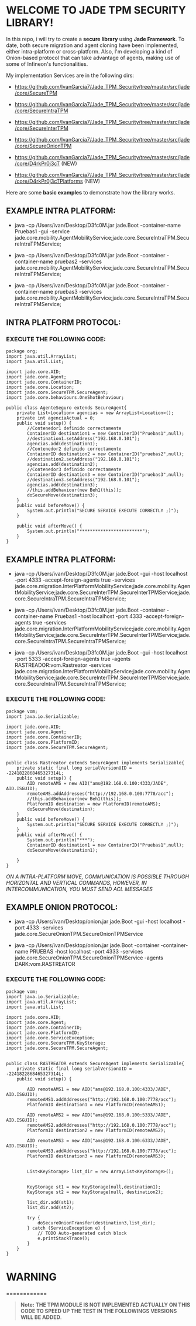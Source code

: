 # WELCOME TO JADE TPM SECURITY LIBRARY!

In this repo, i will try to create a **secure library** using **Jade Framework**.
To date, both secure migration and agent cloning have been implemented, either intra-platform or cross-platform.
Also, I'm developing a kind of Onion-based protocol that can take advantage of agents, 
making use of some of Infineon's functionalities.

My implementation Services are in the following dirs:
* https://github.com/IvanGarcia7/Jade_TPM_Security/tree/master/src/jade/core/SecureTPM
* https://github.com/IvanGarcia7/Jade_TPM_Security/tree/master/src/jade/core/SecureIntraTPM
* https://github.com/IvanGarcia7/Jade_TPM_Security/tree/master/src/jade/core/SecureInterTPM
* https://github.com/IvanGarcia7/Jade_TPM_Security/tree/master/src/jade/core/SecureOnionTPM

* https://github.com/IvanGarcia7/Jade_TPM_Security/tree/master/src/jade/core/D4rkPr0j3cT (NEW)
* https://github.com/IvanGarcia7/Jade_TPM_Security/tree/master/src/jade/core/D4rkPr0j3cTPlatforms (NEW)

Here are some **basic examples** to demonstrate how the library works.

## EXAMPLE INTRA PLATFORM:

* java -cp /Users/ivan/Desktop/D3fc0M.jar jade.Boot -container-name Pruebas1 -gui -service jade.core.mobility.AgentMobilityService;jade.core.SecureIntraTPM.SecureIntraTPMService;

* java -cp /Users/ivan/Desktop/D3fc0M.jar jade.Boot -container -container-name pruebas2  -services jade.core.mobility.AgentMobilityService;jade.core.SecureIntraTPM.SecureIntraTPMService;

* java -cp /Users/ivan/Desktop/D3fc0M.jar jade.Boot -container -container-name pruebas3  -services jade.core.mobility.AgentMobilityService;jade.core.SecureIntraTPM.SecureIntraTPMService;

## INTRA PLATFORM PROTOCOL:

### EXECUTE THE FOLLOWING CODE:

```
package org;
import java.util.ArrayList;
import java.util.List;

import jade.core.AID;
import jade.core.Agent;
import jade.core.ContainerID;
import jade.core.Location;
import jade.core.SecureTPM.SecureAgent;
import jade.core.behaviours.OneShotBehaviour;

public class AgenteSeguro extends SecureAgent{
	private List<Location> agencias = new ArrayList<Location>();
	private int agenciaActual = 0;
	public void setup() {
		//Contenedor1 definido correctamente
		ContainerID destination1 = new ContainerID("Pruebas1",null);
		//destination1.setAddress("192.168.0.101");
		agencias.add(destination1);
		//Contenedor2 definido correctamente
		ContainerID destination2 = new ContainerID("pruebas2",null);
		//destination2.setAddress("192.168.0.101");
		agencias.add(destination2);
		//Contenedor3 definido correctamente
		ContainerID destination3 = new ContainerID("pruebas3",null);
		//destination3.setAddress("192.168.0.101");
		agencias.add(destination3);
		//this.addBehaviour(new Beh1(this));
		doSecureMove(destination3);	
	}
	public void beforeMove() {
		System.out.println("SECURE SERVICE EXECUTE CORRECTLY ;)");
	}
	
	public void afterMove() {
		System.out.println("************************");
	}
}
```

## EXAMPLE INTRA PLATFORM:

* java -cp /Users/ivan/Desktop/D3fc0M.jar jade.Boot -gui -host localhost -port 4333 -accept-foreign-agents true -services jade.core.migration.InterPlatformMobilityService;jade.core.mobility.AgentMobilityService;jade.core.SecureInterTPM.SecureInterTPMService;jade.core.SecureIntraTPM.SecureIntraTPMService;

* java -cp /Users/ivan/Desktop/D3fc0M.jar jade.Boot -container -container-name Pruebas1 -host localhost -port 4333 -accept-foreign-agents true -services jade.core.migration.InterPlatformMobilityService;jade.core.mobility.AgentMobilityService;jade.core.SecureInterTPM.SecureInterTPMService;jade.core.SecureIntraTPM.SecureIntraTPMService;

* java -cp /Users/ivan/Desktop/D3fc0M.jar jade.Boot -gui -host localhost -port 5333 -accept-foreign-agents true -agents RASTREADOR:vom.Rastreator -services jade.core.migration.InterPlatformMobilityService;jade.core.mobility.AgentMobilityService;jade.core.SecureInterTPM.SecureInterTPMService;jade.core.SecureIntraTPM.SecureIntraTPMService;

### EXECUTE THE FOLLOWING CODE:

```
package vom;
import java.io.Serializable;

import jade.core.AID;
import jade.core.Agent;
import jade.core.ContainerID;
import jade.core.PlatformID;
import jade.core.SecureTPM.SecureAgent;


public class Rastreator extends SecureAgent implements Serializable{
	private static final long serialVersionUID = -2241822868465327314L;
	public void setup() {
		AID remoteAMS = new AID("ams@192.168.0.100:4333/JADE", AID.ISGUID);
		remoteAMS.addAddresses("http://192.168.0.100:7778/acc");
		//this.addBehaviour(new Beh1(this));
		PlatformID destination = new PlatformID(remoteAMS);
		doSecureMove(destination);
	}
	public void beforeMove() {
		System.out.println("SECURE SERVICE EXECUTE CORRECTLY ;)");
	}
	public void afterMove() {
		System.out.println("***");
		ContainerID destination1 = new ContainerID("Pruebas1",null);
		doSecureMove(destination1);
		
	}	
}
```

*ON A INTRA-PLATFORM MOVE, COMMUNICATION IS POSSIBLE THROUGH HORIZONTAL AND VERTICAL COMMANDS,
HOWEVER, IN INTERCOMMUNICATION, YOU MUST SEND ACL MESSAGES* 


## EXAMPLE ONION PROTOCOL:

* java -cp /Users/ivan/Desktop/onion.jar jade.Boot -gui -host localhost -port 4333 -services jade.core.SecureOnionTPM.SecureOnionTPMService

* java -cp /Users/ivan/Desktop/onion.jar jade.Boot -container -container-name PRUEBAS -host localhost -port 4333 -services jade.core.SecureOnionTPM.SecureOnionTPMService -agents DARK:vom.RASTREATOR


### EXECUTE THE FOLLOWING CODE:

```
package vom;
import java.io.Serializable;
import java.util.ArrayList;
import java.util.List;

import jade.core.AID;
import jade.core.Agent;
import jade.core.ContainerID;
import jade.core.PlatformID;
import jade.core.ServiceException;
import jade.core.SecureTPM.KeyStorage;
import jade.core.SecureTPM.SecureAgent;


public class RASTREATOR extends SecureAgent implements Serializable{
	private static final long serialVersionUID = -2241822868465327314L;
	public void setup() {
		
		AID remoteAMS1 = new AID("ams@192.168.0.100:4333/JADE", AID.ISGUID);
		remoteAMS1.addAddresses("http://192.168.0.100:7778/acc");
		PlatformID destination1 = new PlatformID(remoteAMS1);
		
		AID remoteAMS2 = new AID("ams@192.168.0.100:5333/JADE", AID.ISGUID);
		remoteAMS2.addAddresses("http://192.168.0.100:7778/acc");
		PlatformID destination2 = new PlatformID(remoteAMS2);
		
		AID remoteAMS3 = new AID("ams@192.168.0.100:6333/JADE", AID.ISGUID);
		remoteAMS3.addAddresses("http://192.168.0.100:7778/acc");
		PlatformID destination3 = new PlatformID(remoteAMS3);

	
		List<KeyStorage> list_dir = new ArrayList<KeyStorage>();
		
		
		KeyStorage st1 = new KeyStorage(null,destination1);
		KeyStorage st2 = new KeyStorage(null, destination2);
		
		list_dir.add(st1);
		list_dir.add(st2);
		
		try {
			doSecureOnionTransfer(destination3,list_dir);
		} catch (ServiceException e) {
			// TODO Auto-generated catch block
			e.printStackTrace();
		}
	}
}
```

# WARNING
============
> **Note:** **THE TPM MODULE IS NOT IMPLEMENTED ACTUALLY ON THIS CODE TO SPEED UP THE TEST
IN THE FOLLOWINGS VERSIONS WILL BE ADDED**.

